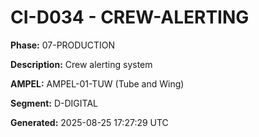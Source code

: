 # CI-D034 - CREW-ALERTING

**Phase:** 07-PRODUCTION

**Description:** Crew alerting system

**AMPEL:** AMPEL-01-TUW (Tube and Wing)

**Segment:** D-DIGITAL

**Generated:** 2025-08-25 17:27:29 UTC
